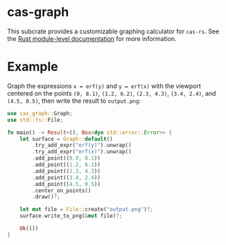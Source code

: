 # cas-graph

This subcrate provides a customizable graphing calculator for `cas-rs`. See the [Rust module-level documentation](src/graph/mod.rs) for more information.

# Example

Graph the expressions `x = erf(y)` and `y = erf(x)` with the viewport centered on the points `(0, 8.1)`, `(1.2, 6.2)`, `(2.3, 4.3)`, `(3.4, 2.4)`, and `(4.5, 0.5)`, then write the result to `output.png`:

```rust
use cas_graph::Graph;
use std::fs::File;

fn main() -> Result<(), Box<dyn std::error::Error>> {
    let surface = Graph::default()
        .try_add_expr("erf(y)").unwrap()
        .try_add_expr("erf(x)").unwrap()
        .add_point((0.0, 8.1))
        .add_point((1.2, 6.2))
        .add_point((2.3, 4.3))
        .add_point((3.4, 2.4))
        .add_point((4.5, 0.5))
        .center_on_points()
        .draw()?;

    let mut file = File::create("output.png")?;
    surface.write_to_png(&mut file)?;

    Ok(())
}
```
